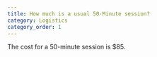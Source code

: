 ```yaml
---
title: How much is a usual 50-Minute session?
category: Logistics
category_order: 1
---
```

The cost for a 50-minute session is $85.